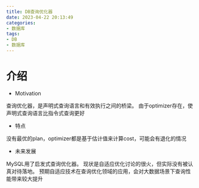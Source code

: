 ```yaml
---
title: DB查询优化器
date: 2023-04-22 20:13:49
categories:
- 数据库
tags:
- DB
- 数据库
---
```


# 介绍
* Motivation

查询优化器，是声明式查询语言和有效执行之间的桥梁。
由于optimizer存在，使声明式查询语言比指令式查询更好
* 特点

没有最优的plan，optimizer都是基于估计值来计算cost，可能会有退化的情况
* 未来发展

MySQL用了启发式查询优化器。
现状是自适应优化讨论的很火，但实际没有被认真对待落地。
预期自适应技术在查询优化领域的应用，会对大数据场景下查询性能带来较大提升
